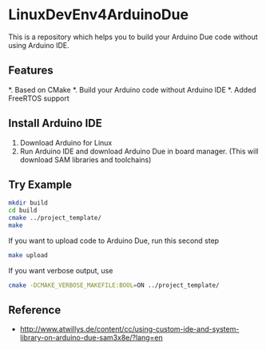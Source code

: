 # LinuxDevEnv4ArduinoDue

This is a repository which helps you to build your Arduino Due code without using Arduino IDE.

## Features

*. Based on CMake
*. Build your Arduino code without Arduino IDE
*. Added FreeRTOS support

## Install Arduino IDE

1. Download Arduino for Linux
2. Run Arduino IDE and download Arduino Due in board manager. (This will download SAM libraries and toolchains)


## Try Example

```bash
mkdir build
cd build
cmake ../project_template/
make
```
If you want to upload code to Arduino Due, run this second step
```bash
make upload
```

If you want verbose output, use
```bash
cmake -DCMAKE_VERBOSE_MAKEFILE:BOOL=ON ../project_template/
```


## Reference
* http://www.atwillys.de/content/cc/using-custom-ide-and-system-library-on-arduino-due-sam3x8e/?lang=en
